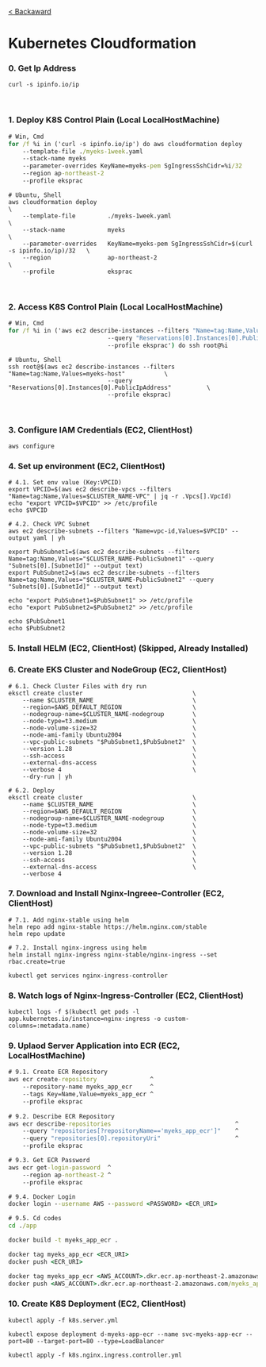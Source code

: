 [< Backaward](../README.md)

# Kubernetes Cloudformation

### 0. Get Ip Address

```shell
curl -s ipinfo.io/ip
```

<br>

### 1. Deploy K8S Control Plain (Local LocalHostMachine)

```cmd
# Win, Cmd
for /f %i in ('curl -s ipinfo.io/ip') do aws cloudformation deploy                          ^
    --template-file ./myeks-1week.yaml                                                      ^
    --stack-name myeks                                                                      ^
    --parameter-overrides KeyName=myeks-pem SgIngressSshCidr=%i/32                          ^
    --region ap-northeast-2                                                                 ^
    --profile eksprac
```
```shell
# Ubuntu, Shell
aws cloudformation deploy                                                                   \
    --template-file         ./myeks-1week.yaml                                              \
    --stack-name            myeks                                                           \
    --parameter-overrides   KeyName=myeks-pem SgIngressSshCidr=$(curl -s ipinfo.io/ip)/32   \
    --region                ap-northeast-2                                                  \
    --profile               eksprac
```

<br>

### 2. Access K8S Control Plain  (Local LocalHostMachine)

```cmd
# Win, Cmd
for /f %i in ('aws ec2 describe-instances --filters "Name=tag:Name,Values=myeks-host"       ^
                            --query "Reservations[0].Instances[0].PublicIpAddress"          ^
                            --profile eksprac') do ssh root@%i
```
```shell
# Ubuntu, Shell
ssh root@$(aws ec2 describe-instances --filters "Name=tag:Name,Values=myeks-host"           \
                            --query "Reservations[0].Instances[0].PublicIpAddress"          \
                            --profile eksprac)
```

<br>

### 3. Configure IAM Credentials (EC2, ClientHost)

```shell
aws configure
```

### 4. Set up environment (EC2, ClientHost)

```shell
# 4.1. Set env value (Key:VPCID)
export VPCID=$(aws ec2 describe-vpcs --filters "Name=tag:Name,Values=$CLUSTER_NAME-VPC" | jq -r .Vpcs[].VpcId)
echo "export VPCID=$VPCID" >> /etc/profile
echo $VPCID

# 4.2. Check VPC Subnet
aws ec2 describe-subnets --filters "Name=vpc-id,Values=$VPCID" --output yaml | yh

export PubSubnet1=$(aws ec2 describe-subnets --filters Name=tag:Name,Values="$CLUSTER_NAME-PublicSubnet1" --query "Subnets[0].[SubnetId]" --output text)
export PubSubnet2=$(aws ec2 describe-subnets --filters Name=tag:Name,Values="$CLUSTER_NAME-PublicSubnet2" --query "Subnets[0].[SubnetId]" --output text)

echo "export PubSubnet1=$PubSubnet1" >> /etc/profile
echo "export PubSubnet2=$PubSubnet2" >> /etc/profile

echo $PubSubnet1
echo $PubSubnet2
```

### 5. Install HELM (EC2, ClientHost) (Skipped, Already Installed)

<!-- ```shell
curl -fsSL -o get_helm.sh https://raw.githubusercontent.com/helm/helm/main/scripts/get-helm-3
chmod 700 get_helm.sh
./get_helm.sh
``` -->

### 6. Create EKS Cluster and NodeGroup (EC2, ClientHost)

```shell
# 6.1. Check Cluster Files with dry run
eksctl create cluster                               \
    --name $CLUSTER_NAME                            \
    --region=$AWS_DEFAULT_REGION                    \
    --nodegroup-name=$CLUSTER_NAME-nodegroup        \
    --node-type=t3.medium                           \
    --node-volume-size=32                           \
    --node-ami-family Ubuntu2004                    \
    --vpc-public-subnets "$PubSubnet1,$PubSubnet2"  \
    --version 1.28                                  \
    --ssh-access                                    \
    --external-dns-access                           \
    --verbose 4                                     \
    --dry-run | yh

# 6.2. Deploy
eksctl create cluster                               \
    --name $CLUSTER_NAME                            \
    --region=$AWS_DEFAULT_REGION                    \
    --nodegroup-name=$CLUSTER_NAME-nodegroup        \
    --node-type=t3.medium                           \
    --node-volume-size=32                           \
    --node-ami-family Ubuntu2004                    \
    --vpc-public-subnets "$PubSubnet1,$PubSubnet2"  \
    --version 1.28                                  \
    --ssh-access                                    \
    --external-dns-access                           \
    --verbose 4
```

### 7. Download and Install Nginx-Ingreee-Controller (EC2, ClientHost)

```shell
# 7.1. Add nginx-stable using helm
helm repo add nginx-stable https://helm.nginx.com/stable
helm repo update

# 7.2. Install nginx-ingress using helm
helm install nginx-ingress nginx-stable/nginx-ingress --set rbac.create=true

kubectl get services nginx-ingress-controller
```

### 8. Watch logs of Nginx-Ingress-Controller (EC2, ClientHost)

```shell
kubectl logs -f $(kubectl get pods -l app.kubernetes.io/instance=nginx-ingress -o custom-columns=:metadata.name)
```

### 9. Uplaod Server Application into ECR (EC2, LocalHostMachine)

```cmd
# 9.1. Create ECR Repository
aws ecr create-repository               ^
    --repository-name myeks_app_ecr     ^
    --tags Key=Name,Value=myeks_app_ecr ^
    --profile eksprac
    
# 9.2. Describe ECR Repository
aws ecr describe-repositories                                   ^
    --query "repositories[?repositoryName=='myeks_app_ecr']"    ^
    --query "repositories[0].repositoryUri"                     ^
    --profile eksprac

# 9.3. Get ECR Password
aws ecr get-login-password  ^
    --region ap-northeast-2 ^
    --profile eksprac

# 9.4. Docker Login
docker login --username AWS --password <PASSWORD> <ECR_URI>

# 9.5. Cd codes
cd ./app

docker build -t myeks_app_ecr .

docker tag myeks_app_ecr <ECR_URI>
docker push <ECR_URI>

docker tag myeks_app_ecr <AWS_ACCOUNT>.dkr.ecr.ap-northeast-2.amazonaws.com/myeks_app_ecr:latest
docker push <AWS_ACCOUNT>.dkr.ecr.ap-northeast-2.amazonaws.com/myeks_app_ecr:latest
```

### 10. Create K8S Deployment (EC2, ClientHost)

```shell
kubectl apply -f k8s.server.yml

kubectl expose deployment d-myeks-app-ecr --name svc-myeks-app-ecr --port=80 --target-port=80 --type=LoadBalancer

kubectl apply -f k8s.nginx.ingress.controller.yml
```